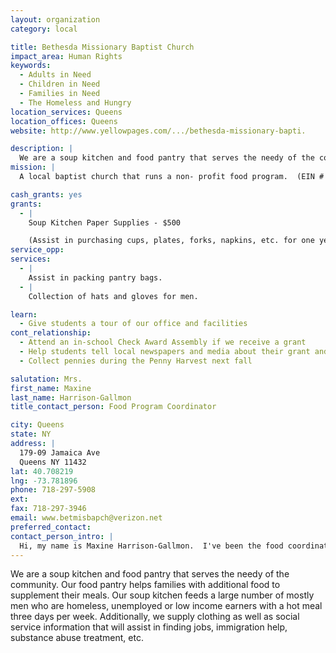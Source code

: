 ```yaml
---
layout: organization
category: local

title: Bethesda Missionary Baptist Church
impact_area: Human Rights
keywords: 
  - Adults in Need
  - Children in Need
  - Families in Need
  - The Homeless and Hungry
location_services: Queens
location_offices: Queens
website: http://www.yellowpages.com/.../bethesda-missionary-bapti.

description: |
  We are a soup kitchen and food pantry that serves the needy of the community.  Our food pantry helps families with additional food to supplement their meals.  Our soup kitchen feeds a large number of mostly men who are homeless, unemployed or low income earners with a hot meal three days per week.  Additionally, we supply clothing as well as social service information that will assist in finding jobs, immigration help, substance abuse treatment, etc.
mission: |
  A local baptist church that runs a non- profit food program.  (EIN # 11-267-3958)

cash_grants: yes
grants: 
  - |
    Soup Kitchen Paper Supplies - $500

    (Assist in purchasing cups, plates, forks, napkins, etc. for one year.)
service_opp: 
services: 
  - |
    Assist in packing pantry bags.
  - |
    Collection of hats and gloves for men.

learn: 
  - Give students a tour of our office and facilities
cont_relationship: 
  - Attend an in-school Check Award Assembly if we receive a grant
  - Help students tell local newspapers and media about their grant and/or project with us
  - Collect pennies during the Penny Harvest next fall

salutation: Mrs.
first_name: Maxine
last_name: Harrison-Gallmon
title_contact_person: Food Program Coordinator

city: Queens
state: NY
address: |
  179-09 Jamaica Ave  
  Queens NY 11432
lat: 40.708219
lng: -73.781896
phone: 718-297-5908
ext: 
fax: 718-297-3946
email: www.betmisbapch@verizon.net
preferred_contact: 
contact_person_intro: |
  Hi, my name is Maxine Harrison-Gallmon.  I've been the food coordinator at Bethesda for over 3 years (Sept. 2005).  I've held many jobs in the past, but this one has been the most rewarding.  I truly feel that I am making a difference.  The reward we received from Penny Harvest last year was desperately needed and appreciated.
---
```

We are a soup kitchen and food pantry that serves the needy of the community.  Our food pantry helps families with additional food to supplement their meals.  Our soup kitchen feeds a large number of mostly men who are homeless, unemployed or low income earners with a hot meal three days per week.  Additionally, we supply clothing as well as social service information that will assist in finding jobs, immigration help, substance abuse treatment, etc.